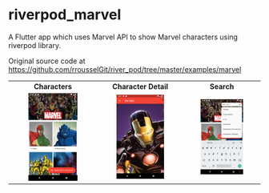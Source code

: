 # riverpod_marvel

A Flutter app which uses Marvel API to show Marvel characters using riverpod library.

Original source code at
https://github.com/rrousselGit/river_pod/tree/master/examples/marvel

<table>
<tbody align="center">

<tr>
<td><b>Characters</b></td>
<td><b>Character Detail</b></td>
<td><b>Search</b></td>
</tr>

<tr>
<td><img src="screenshots/characters.png" alt="characters" width=60%/></td>
<td><img src="screenshots/character detail.png" alt="character detail" width=60%/></td>
<td><img src="screenshots/search.png" alt="search" width=60%/></td>
</tr>

</tbody>
</table>